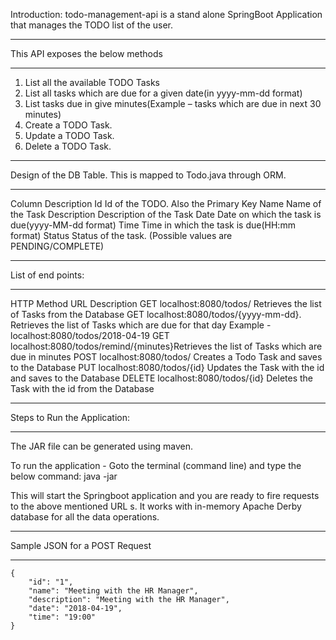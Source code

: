 Introduction:
todo-management-api is a stand alone SpringBoot Application that manages the TODO list of the user.

************************************
This API exposes the below methods
************************************
1. List all the available TODO Tasks
2. List all tasks which are due for a given date(in yyyy-mm-dd format)
3. List tasks due in give minutes(Example – tasks which are due in next 30 minutes)
4. Create a TODO Task.
5. Update a TODO Task.
6. Delete a TODO Task.

******************
Design of the DB Table. 
This is mapped to Todo.java through ORM.
******************
Column			Description
Id				Id of the TODO. Also the Primary Key
Name			Name of the Task
Description		Description of the Task
Date			Date on which the task is due(yyyy-MM-dd format)
Time			Time in which the task is due(HH:mm format)
Status			Status of the task. (Possible values are PENDING/COMPLETE)

******************
List of end points:
******************

HTTP Method		URL									Description
GET				localhost:8080/todos/				Retrieves the list of Tasks from the Database
GET				localhost:8080/todos/{yyyy-mm-dd}.  Retrieves the list of Tasks which are due for that day 
                Example - localhost:8080/todos/2018-04-19
GET				localhost:8080/todos/remind/{minutes}Retrieves the list of Tasks which are due in <x> minutes
POST			localhost:8080/todos/				 Creates a Todo Task and saves to the  Database
PUT				localhost:8080/todos/{id}			Updates the Task with the id and saves to the Database
DELETE			localhost:8080/todos/{id}			Deletes  the Task with the id from the Database


******************************
Steps to Run the Application:
******************************

The JAR file can be generated using maven.

To run the application - Goto the terminal (command line)  and type the below command:
java -jar <the location of the JAR file>

This will start the Springboot application and you are ready to fire requests to the above mentioned URL s.
It works with in-memory Apache Derby database for all the data operations.

********************************
Sample JSON for a POST Request 
********************************
	{
        "id": "1",
        "name": "Meeting with the HR Manager",
        "description": "Meeting with the HR Manager",
        "date": "2018-04-19",
        "time": "19:00"
    }
